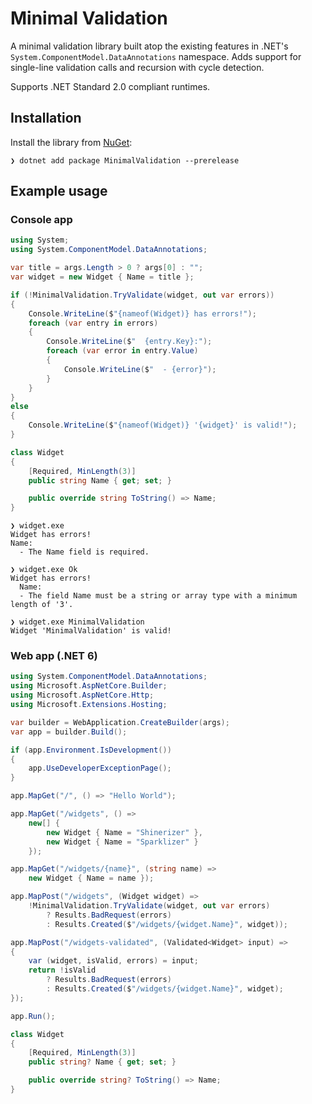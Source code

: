 # Minimal Validation
A minimal validation library built atop the existing features in .NET's `System.ComponentModel.DataAnnotations` namespace. Adds support for single-line validation calls and recursion with cycle detection.

Supports .NET Standard 2.0 compliant runtimes.

## Installation
Install the library from [NuGet](https://www.nuget.org/packages/MinimalValidation):
``` console
❯ dotnet add package MinimalValidation --prerelease
```

## Example usage

### Console app
```csharp
using System;
using System.ComponentModel.DataAnnotations;

var title = args.Length > 0 ? args[0] : "";
var widget = new Widget { Name = title };

if (!MinimalValidation.TryValidate(widget, out var errors))
{
    Console.WriteLine($"{nameof(Widget)} has errors!");
    foreach (var entry in errors)
    {
        Console.WriteLine($"  {entry.Key}:");
        foreach (var error in entry.Value)
        {
            Console.WriteLine($"  - {error}");
        }
    }
}
else
{
    Console.WriteLine($"{nameof(Widget)} '{widget}' is valid!");
}

class Widget
{
    [Required, MinLength(3)]
    public string Name { get; set; }

    public override string ToString() => Name;
}
```
``` console
❯ widget.exe
Widget has errors!
Name:
  - The Name field is required.

❯ widget.exe Ok
Widget has errors!
  Name:
  - The field Name must be a string or array type with a minimum length of '3'.

❯ widget.exe MinimalValidation
Widget 'MinimalValidation' is valid!
```

### Web app (.NET 6)
```csharp
using System.ComponentModel.DataAnnotations;
using Microsoft.AspNetCore.Builder;
using Microsoft.AspNetCore.Http;
using Microsoft.Extensions.Hosting;

var builder = WebApplication.CreateBuilder(args);
var app = builder.Build();

if (app.Environment.IsDevelopment())
{
    app.UseDeveloperExceptionPage();
}

app.MapGet("/", () => "Hello World");

app.MapGet("/widgets", () =>
    new[] {
        new Widget { Name = "Shinerizer" },
        new Widget { Name = "Sparklizer" }
    });

app.MapGet("/widgets/{name}", (string name) =>
    new Widget { Name = name });

app.MapPost("/widgets", (Widget widget) =>
    !MinimalValidation.TryValidate(widget, out var errors)
        ? Results.BadRequest(errors)
        : Results.Created($"/widgets/{widget.Name}", widget));

app.MapPost("/widgets-validated", (Validated<Widget> input) =>
{
    var (widget, isValid, errors) = input;
    return !isValid
        ? Results.BadRequest(errors)
        : Results.Created($"/widgets/{widget.Name}", widget);
});

app.Run();

class Widget
{
    [Required, MinLength(3)]
    public string? Name { get; set; }

    public override string? ToString() => Name;
}
```